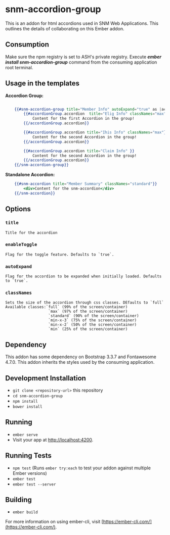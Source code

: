 
# snm-accordion-group
This is an addon for html accordions used in SNM Web Applications. This outlines the details of collaborating on this Ember addon.

## Consumption
Make sure the npm registry is set to ASH's private registry. 
Execute ***ember install snm-accordion-group*** command from the consuming application root terminal. 


## Usage in the templates
**Accordion Group:**
```handlebars

    {{#snm-accordion-group title="Member Info" autoExpand="true" as |accordionGroup|}}
        {{#accordionGroup.accordion  title="Elig Info" classNames="max"}}
            Content for the first Accordion in the group!
        {{/accordionGroup.accordion}}

        {{#accordionGroup.accordion title="Ihis Info" classNames="max"}}
            Content for the second Accordion in the group!
        {{/accordionGroup.accordion}}

        {{#accordionGroup.accordion title="Claim Info" }}
            Content for the second Accordion in the group!
        {{/accordionGroup.accordion}}
    {{/snm-accordion-group}} 
```
**Standalone Accordion:**
```handlebars
    {{#snm-accordion title="Member Summary" classNames="standard"}}
        <div>Content for the snm-accordion</div>
    {{/snm-accordion}}
```

## Options 
### `title` 
    Title for the accordion
### `enableToggle` 
    Flag for the toggle feature. Defaults to `true`. 
### `autoExpand` 
    Flag for the accordion to be expanded when initially loaded. Defaults to `true`.
### `classNames` 
    Sets the size of the accordion through css classes. DEfaults to `full`
    Available classes:`full` (99% of the screen/container) 
                       `max` (97% of the screen/container) 
                       `standard` (90% of the screen/container)                            
                       `min-x-3` (75% of the screen/container) 
                       `min-x-2` (50% of the screen/container) 
                       `min` (25% of the screen/container) 

## Dependency
This addon has some dependency on Bootstrap 3.3.7 and Fontawesome 4.7.0. This addon inherits the styles used by the consuming application. 

## Development Installation

* `git clone <repository-url>` this repository
* `cd snm-accordion-group`
* `npm install`
* `bower install`

## Running

* `ember serve`
* Visit your app at [http://localhost:4200](http://localhost:4200).

## Running Tests

* `npm test` (Runs `ember try:each` to test your addon against multiple Ember versions)
* `ember test`
* `ember test --server`

## Building

* `ember build`

For more information on using ember-cli, visit [https://ember-cli.com/](https://ember-cli.com/).

